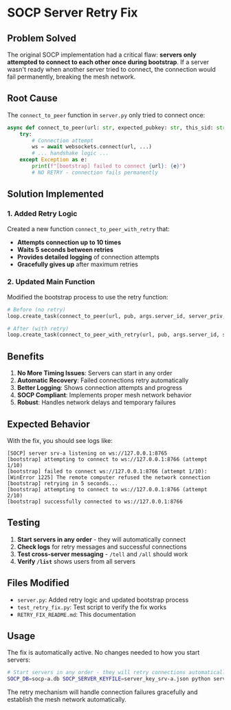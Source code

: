 # SOCP Server Retry Fix

## Problem Solved

The original SOCP implementation had a critical flaw: **servers only attempted to connect to each other once during bootstrap**. If a server wasn't ready when another server tried to connect, the connection would fail permanently, breaking the mesh network.

## Root Cause

The `connect_to_peer` function in `server.py` only tried to connect once:

```python
async def connect_to_peer(url: str, expected_pubkey: str, this_sid: str, priv, loop):
    try:
        # Connection attempt
        ws = await websockets.connect(url, ...)
        # ... handshake logic ...
    except Exception as e:
        print(f"[bootstrap] failed to connect {url}: {e}")
        # NO RETRY - connection fails permanently
```

## Solution Implemented

### 1. Added Retry Logic

Created a new function `connect_to_peer_with_retry` that:
- **Attempts connection up to 10 times**
- **Waits 5 seconds between retries**
- **Provides detailed logging** of connection attempts
- **Gracefully gives up** after maximum retries

### 2. Updated Main Function

Modified the bootstrap process to use the retry function:

```python
# Before (no retry)
loop.create_task(connect_to_peer(url, pub, args.server_id, server_priv, loop))

# After (with retry)
loop.create_task(connect_to_peer_with_retry(url, pub, args.server_id, server_priv, loop))
```

## Benefits

1. **No More Timing Issues**: Servers can start in any order
2. **Automatic Recovery**: Failed connections retry automatically
3. **Better Logging**: Shows connection attempts and progress
4. **SOCP Compliant**: Implements proper mesh network behavior
5. **Robust**: Handles network delays and temporary failures

## Expected Behavior

With the fix, you should see logs like:

```
[SOCP] server srv-a listening on ws://127.0.0.1:8765
[bootstrap] attempting to connect to ws://127.0.0.1:8766 (attempt 1/10)
[bootstrap] failed to connect ws://127.0.0.1:8766 (attempt 1/10): [WinError 1225] The remote computer refused the network connection
[bootstrap] retrying in 5 seconds...
[bootstrap] attempting to connect to ws://127.0.0.1:8766 (attempt 2/10)
[bootstrap] successfully connected to ws://127.0.0.1:8766
```

## Testing

1. **Start servers in any order** - they will automatically connect
2. **Check logs** for retry messages and successful connections
3. **Test cross-server messaging** - `/tell` and `/all` should work
4. **Verify `/list`** shows users from all servers

## Files Modified

- `server.py`: Added retry logic and updated bootstrap process
- `test_retry_fix.py`: Test script to verify the fix works
- `RETRY_FIX_README.md`: This documentation

## Usage

The fix is automatically active. No changes needed to how you start servers:

```bash
# Start servers in any order - they will retry connections automatically
SOCP_DB=socp-a.db SOCP_SERVER_KEYFILE=server_key_srv-a.json python server.py --server-id srv-a --port 8765 --bootstrap ws://127.0.0.1:8766#<pub> ws://127.0.0.1:8767#<pub>
```

The retry mechanism will handle connection failures gracefully and establish the mesh network automatically.

